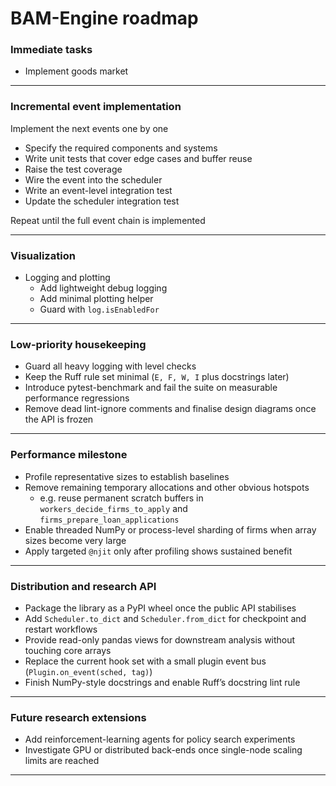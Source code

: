 # BAM-Engine roadmap

### Immediate tasks

* Implement goods market

---

### Incremental event implementation

Implement the next events one by one

* Specify the required components and systems
* Write unit tests that cover edge cases and buffer reuse
* Raise the test coverage
* Wire the event into the scheduler
* Write an event-level integration test
* Update the scheduler integration test

Repeat until the full event chain is implemented

---

### Visualization

* Logging and plotting
  * Add lightweight debug logging
  * Add minimal plotting helper
  * Guard with `log.isEnabledFor`

---

### Low-priority housekeeping

* Guard all heavy logging with level checks
* Keep the Ruff rule set minimal (`E, F, W, I` plus docstrings later)
* Introduce pytest-benchmark and fail the suite on measurable performance regressions
* Remove dead lint-ignore comments and finalise design diagrams once the API is frozen

---

### Performance milestone

* Profile representative sizes to establish baselines
* Remove remaining temporary allocations and other obvious hotspots
  * e.g. reuse permanent scratch buffers in `workers_decide_firms_to_apply` and `firms_prepare_loan_applications`
* Enable threaded NumPy or process-level sharding of firms when array sizes become very large
* Apply targeted `@njit` only after profiling shows sustained benefit

---

### Distribution and research API

* Package the library as a PyPI wheel once the public API stabilises
* Add `Scheduler.to_dict` and `Scheduler.from_dict` for checkpoint and restart workflows
* Provide read-only pandas views for downstream analysis without touching core arrays
* Replace the current hook set with a small plugin event bus (`Plugin.on_event(sched, tag)`)
* Finish NumPy-style docstrings and enable Ruff’s docstring lint rule

---

### Future research extensions

* Add reinforcement-learning agents for policy search experiments
* Investigate GPU or distributed back-ends once single-node scaling limits are reached

---

